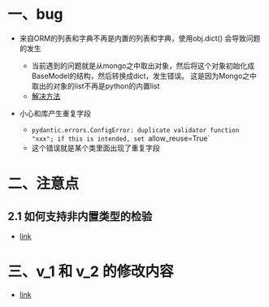 # 一、bug

- 来自ORM的列表和字典不再是内置的列表和字典，使用obj.dict() 会导致问题的发生
  - 当前遇到的问题就是从mongo之中取出对象，然后将这个对象初始化成BaseModel的结构，然后转换成dict，发生错误。 这是因为Mongo之中取出的对象的list不再是python的内置list
  - [解决方法](https://github.com/pydantic/pydantic/issues/2340)

- 小心和库产生重复字段
  - `pydantic.errors.ConfigError: duplicate validator function "xxx"; if this is intended, set `allow_reuse=True`
  - 这个错误就是某个类里面出现了重复字段





# 二、注意点

## 2.1 如何支持非内置类型的检验

- [link](https://www.nuomiphp.com/a/stackoverflow/zh/6238857095e6cb02de69b484.html)



# 三、v_1 和 v_2 的修改内容

- [link](https://docs.pydantic.dev/2.0/migration/#changes-to-validators)